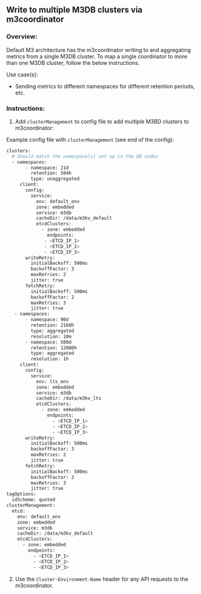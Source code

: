 ## Write to multiple M3DB clusters via m3coordinator

### Overview:

Default M3 architecture has the m3coordinator writing to and aggregating metrics from a single M3DB cluster. To map a single coordinator to more than one M3DB cluster, follow the below instructions. 

Use case(s):
- Sending metrics to different namespaces for different retention periods, etc.

### Instructions: 

1. Add `clusterManagement` to config file to add multiple M3BD clusters to m3coordinator:

Example config file with `clusterManagement` (see end of the config):

```bash
clusters:
  # Should match the namespace(s) set up in the DB nodes
  - namespaces:
       - namespace: 21d
         retention: 504h
         type: unaggregated
     client:
       config:
         service:
           env: default_env
           zone: embedded
           service: m3db
           cacheDir: /data/m3kv_default
           etcdClusters:
             - zone: embedded
               endpoints:
              - <ETCD_IP_1>
              - <ETCD_IP_2>
              - <ETCD_IP_3>
       writeRetry:
         initialBackoff: 500ms
         backoffFactor: 3
         maxRetries: 2
         jitter: true
       fetchRetry:
         initialBackoff: 500ms
         backoffFactor: 2
         maxRetries: 3
         jitter: true
   - namespaces:
       - namespace: 90d
         retention: 2160h
         type: aggregated
         resolution: 10m
       - namespace: 500d
         retention: 12000h
         type: aggregated
         resolution: 1h
     client:
       config:
         service:
           env: lts_env
           zone: embedded
           service: m3db
           cacheDir: /data/m3kv_lts
           etcdClusters:
             - zone: embedded
               endpoints:
                 - <ETCD_IP_1>
                 - <ETCD_IP_2>
                 - <ETCD_IP_3>
       writeRetry:
         initialBackoff: 500ms
         backoffFactor: 3
         maxRetries: 2
         jitter: true
       fetchRetry:
         initialBackoff: 500ms
         backoffFactor: 2
         maxRetries: 3
         jitter: true
tagOptions:
  idScheme: quoted
clusterManagement:
  etcd:
    env: default_env
    zone: embedded
    service: m3db
    cacheDir: /data/m3kv_default
    etcdClusters:
      - zone: embedded
        endpoints:
          - <ETCD_IP_1>
          - <ETCD_IP_2>
          - <ETCD_IP_3>
```
2. Use the `Cluster-Environment-Name` header for any API requests to the m3coordinator. 